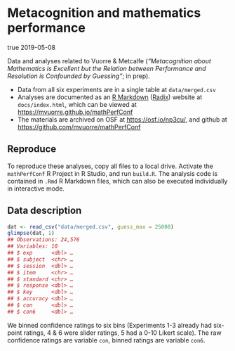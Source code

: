 Metacognition and mathematics performance
================
true
2019-05-08

Data and analyses related to Vuorre & Metcalfe (*“Metacognition about
Mathematics is Excellent but the Relation between Performance and
Resolution is Confounded by Guessing”*; in prep).

  - Data from all six experiments are in a single table at
    `data/merged.csv`
  - Analyses are documented as an [R
    Markdown](https://rmarkdown.rstudio.com/)
    ([Radix](https://rstudio.github.io/radix/)) website at
    `docs/index.html`, which can be viewed at
    <https://mvuorre.github.io/mathPerfConf>
  - The materials are archived on OSF at <https://osf.io/np3cu/>, and
    github at <https://github.com/mvuorre/mathPerfConf>

## Reproduce

To reproduce these analyses, copy all files to a local drive. Activate
the `mathPerfConf` R Project in R Studio, and run `build.R`. The
analysis code is contained in `.Rmd` R Markdown files, which can also be
executed individually in interactive mode.

## Data description

``` r
dat <- read_csv("data/merged.csv", guess_max = 25000)
glimpse(dat, 1)
## Observations: 24,576
## Variables: 10
## $ exp      <dbl> …
## $ subject  <chr> …
## $ session  <dbl> …
## $ item     <chr> …
## $ standard <chr> …
## $ response <dbl> …
## $ key      <dbl> …
## $ accuracy <dbl> …
## $ con      <dbl> …
## $ con6     <dbl> …
```

We binned confidence ratings to six bins (Experiments 1-3 already had
six-point ratings, 4 & 6 were slider ratings, 5 had a 0-10 Likert
scale). The raw confidence ratings are variable `con`, binned ratings
are variable `con6`.

